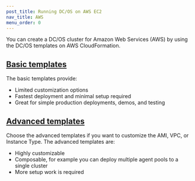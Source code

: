 ```yaml
---
post_title: Running DC/OS on AWS EC2
nav_title: AWS
menu_order: 0
---
```


You can create a DC/OS cluster for Amazon Web Services (AWS) by using the DC/OS templates on AWS CloudFormation.

## [Basic templates](/docs/1.11/installing/cloud/aws/basic/)
The basic templates provide:

* Limited customization options
* Fastest deployment and minimal setup required
* Great for simple production deployments, demos, and testing

## [Advanced templates](/docs/1.11/installing/cloud/aws/advanced/)
Choose the advanced templates if you want to customize the AMI, VPC, or Instance Type. The advanced templates are:

* Highly customizable
* Composable, for example you can deploy multiple agent pools to a single cluster
* More setup work is required